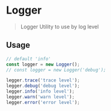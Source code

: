 # Logger

> Logger Utility to use by log level

## Usage

```javascript
// default 'info'
const logger = new Logger();
// const logger = new Logger('debug');

legger.trace('trace level');
legger.debug('debug level');
legger.info('info level');
legger.warn('warn level');
legger.error('error level');
```
